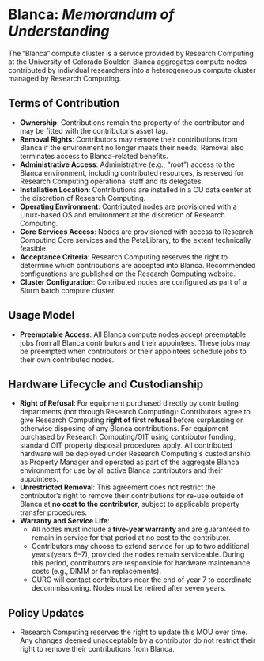 # Blanca: *Memorandum of Understanding*

The “Blanca” compute cluster is a service provided by Research Computing at the University of Colorado Boulder. Blanca aggregates compute nodes contributed by individual researchers into a heterogeneous compute cluster managed by Research Computing.

## Terms of Contribution
- **Ownership**: Contributions remain the property of the contributor and may be fitted with the contributor’s asset tag. 
- **Removal Rights**: Contributors may remove their contributions from Blanca if the environment no longer meets their needs. Removal also terminates access to Blanca-related benefits. 
- **Administrative Access**: Administrative (e.g., “root”) access to the Blanca environment, including contributed resources, is reserved for Research Computing operational staff and its delegates. 
- **Installation Location**: Contributions are installed in a CU data center at the discretion of Research Computing. 
- **Operating Environment**: Contributed nodes are provisioned with a Linux-based OS and environment at the discretion of Research Computing. 
- **Core Services Access**: Nodes are provisioned with access to Research Computing Core services and the PetaLibrary, to the extent technically feasible. 
- **Acceptance Criteria**: Research Computing reserves the right to determine which contributions are accepted into Blanca. Recommended configurations are published on the Research Computing website. 
- **Cluster Configuration**: Contributed nodes are configured as part of a Slurm batch compute cluster. 

## Usage Model
- **Preemptable Access**: All Blanca compute nodes accept preemptable jobs from all Blanca contributors and their appointees. These jobs may be preempted when contributors or their appointees schedule jobs to their own contributed nodes. 

## Hardware Lifecycle and Custodianship
- **Right of Refusal**: For equipment purchased directly by contributing departments (not through Research Computing): Contributors agree to give Research Computing **right of first refusal** before surplussing or otherwise disposing of any Blanca contributions. For equipment purchased by Research Computing/OIT using contributor funding, standard OIT property disposal procedures apply. All contributed hardware will be deployed under Research Computing's custodianship as Property Manager and operated as part of the aggregate Blanca environment for use by all active Blanca contributors and their appointees.  
- **Unrestricted Removal**: This agreement does not restrict the contributor’s right to remove their contributions for re-use outside of Blanca at **no cost to the contributor**, subject to applicable property transfer procedures. 
- **Warranty and Service Life**: 
    - All nodes must include a **five-year warranty** and are guaranteed to remain in service for that period at no cost to the contributor. 
    - Contributors may choose to extend service for up to two additional years (years 6–7), provided the nodes remain serviceable. During this period, contributors are responsible for hardware maintenance costs (e.g., DIMM or fan replacements). 
    - CURC will contact contributors near the end of year 7 to coordinate decommissioning. Nodes must be retired after seven years. 

## Policy Updates
- Research Computing reserves the right to update this MOU over time. Any changes deemed unacceptable by a contributor do not restrict their right to remove their contributions from Blanca. 